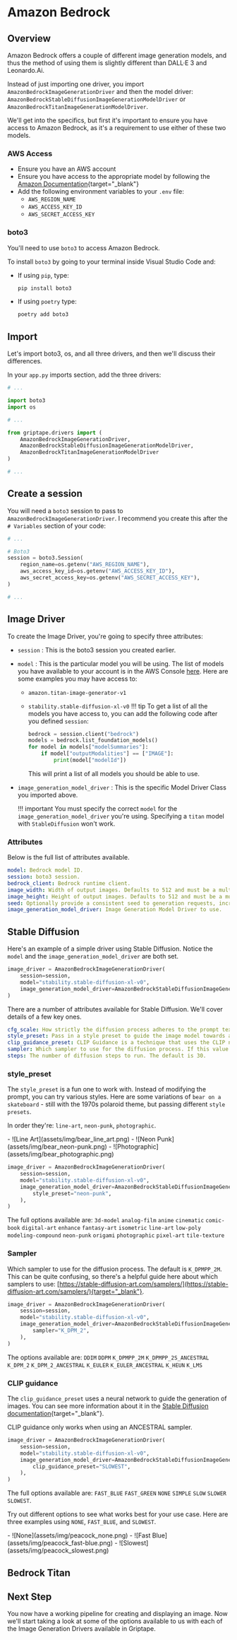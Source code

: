 # Amazon Bedrock

## Overview

Amazon Bedrock offers a couple of different image generation models, and thus the method of using them is slightly different than DALL·E 3 and Leonardo.Ai.

Instead of just importing one driver, you import `AmazonBedrockImageGenerationDriver` and then the model driver: `AmazonBedrockStableDiffusionImageGenerationModelDriver` or `AmazonBedrockTitanImageGenerationModelDriver`.

We'll get into the specifics, but first it's important to ensure you have access to Amazon Bedrock, as it's a requirement to use either of these two models.

### AWS Access

* Ensure you have an AWS account
* Ensure you have access to the appropriate model by following the [Amazon Documentation](https://docs.aws.amazon.com/bedrock/latest/userguide/model-access.html){target="_blank"}
* Add the following environment variables to your `.env` file:
    * `AWS_REGION_NAME`
    * `AWS_ACCESS_KEY_ID`
    * `AWS_SECRET_ACCESS_KEY`

### boto3

You'll need to use `boto3` to access Amazon Bedrock. 

To install `boto3` by going to your terminal inside Visual Studio Code and:

* If using `pip`, type:
    ```bash
    pip install boto3
    ```
* If using `poetry` type:
    ```bash
    poetry add boto3
    ```

## Import

Let's import boto3, os, and all three drivers, and then we'll discuss their differences.

In your `app.py` imports section, add the three drivers:

```python
# ...

import boto3
import os

# ...

from griptape.drivers import (
    AmazonBedrockImageGenerationDriver,
    AmazonBedrockStableDiffusionImageGenerationModelDriver,
    AmazonBedrockTitanImageGenerationModelDriver
)

# ...

```

## Create a session

You will need a `boto3` session to pass to `AmazonBedrockImageGenerationDriver`. I recommend you create this after the `# Variables` section of your code:

```python
# ...

# Boto3
session = boto3.Session(
    region_name=os.getenv("AWS_REGION_NAME"),
    aws_access_key_id=os.getenv("AWS_ACCESS_KEY_ID"),
    aws_secret_access_key=os.getenv("AWS_SECRET_ACCESS_KEY"),
)

# ...
```

## Image Driver

To create the Image Driver, you're going to specify three attributes:

* `session` : This is the boto3 session you created earlier.
* `model` : This is the particular model you will be using. The list of models you have available to your account is in the AWS Console [here](https://us-east-1.console.aws.amazon.com/bedrock/modelaccess). Here are some examples you may have access to:
    * `amazon.titan-image-generator-v1`
    * `stability.stable-diffusion-xl-v0`
    !!! tip
        To get a list of all the models you have access to, you can add the following code after you defined `session`:
        ```python
        bedrock = session.client("bedrock")
        models = bedrock.list_foundation_models()
        for model in models["modelSummaries"]:
            if model["outputModalities"] == ["IMAGE"]:
                print(model["modelId"])    
        ```

        This will print a list of all models you should be able to use. 
* `image_generation_model_driver` : This is the specific Model Driver Class you imported above.

    !!! important
        You must specify the correct `model` for the `image_generation_model_driver` you're using. Specifying a `titan` model with `StableDiffusion` won't work.

### Attributes

Below is the full list of attributes available.

```yaml
model: Bedrock model ID.
session: boto3 session.
bedrock_client: Bedrock runtime client.
image_width: Width of output images. Defaults to 512 and must be a multiple of 64.
image_height: Height of output images. Defaults to 512 and must be a multiple of 64.
seed: Optionally provide a consistent seed to generation requests, increasing consistency in output.
image_generation_model_driver: Image Generation Model Driver to use.
```

## Stable Diffusion

Here's an example of a simple driver using Stable Diffusion. Notice the `model` and the `image_generation_model_driver` are both set.

```python hl_lines="3 4"
image_driver = AmazonBedrockImageGenerationDriver(
    session=session,
    model="stability.stable-diffusion-xl-v0",
    image_generation_model_driver=AmazonBedrockStableDiffusionImageGenerationModelDriver(),
)
```

There are a number of attributes available for Stable Diffusion. We'll cover details of a few key ones.

```yaml
cfg_scale: How strictly the diffusion process adheres to the prompt text (higher values keep your image closer to your prompt). The default is 7. 
style_preset: Pass in a style preset to guide the image model towards a particular style. 
clip_guidance_preset: CLIP Guidance is a technique that uses the CLIP neural network to guide the generation of images to be more in-line with your included prompt, which often results in improved coherency.
sampler: Which sampler to use for the diffusion process. If this value is omitted it automatically selects an appropriate sampler.
steps: The number of diffusion steps to run. The default is 30.
```

### style_preset

The `style_preset` is a fun one to work with. Instead of modifying the prompt, you can try various styles. Here are some variations of `bear on a skateboard` - still with the 1970s polaroid theme, but passing different `style presets`. 

In order they're: `line-art`, `neon-punk`, `photographic`.

<div class="grid-gallery grid-3" markdown>
- ![Line Art](assets/img/bear_line_art.png)
- ![Neon Punk](assets/img/bear_neon-punk.png)
- ![Photographic](assets/img/bear_photographic.png)

</div>

```python hl_lines="5"
image_driver = AmazonBedrockImageGenerationDriver(
    session=session,
    model="stability.stable-diffusion-xl-v0",
    image_generation_model_driver=AmazonBedrockStableDiffusionImageGenerationModelDriver(
        style_preset="neon-punk",
    ),
)

```

The full options available are: `3d-model` `analog-film` `anime` `cinematic` `comic-book` `digital-art` `enhance` `fantasy-art` `isometric` `line-art` `low-poly` `modeling-compound` `neon-punk` `origami` `photographic` `pixel-art` `tile-texture`

### Sampler

Which sampler to use for the diffusion process. The default is `K_DPMPP_2M`. This can be quite confusing, so there's a helpful guide here about which samplers to use: [https://stable-diffusion-art.com/samplers/](https://stable-diffusion-art.com/samplers/){target="_blank"}.

```python hl_lines="5"
image_driver = AmazonBedrockImageGenerationDriver(
    session=session,
    model="stability.stable-diffusion-xl-v0",
    image_generation_model_driver=AmazonBedrockStableDiffusionImageGenerationModelDriver(
        sampler="K_DPM_2",
    ),
)
```

The options available are: `DDIM` `DDPM` `K_DPMPP_2M` `K_DPMPP_2S_ANCESTRAL` `K_DPM_2` `K_DPM_2_ANCESTRAL` `K_EULER` `K_EULER_ANCESTRAL` `K_HEUN` `K_LMS`

### CLIP guidance

The `clip_guidance_preset` uses a neural network to guide the generation of images. You can see more information about it in the [Stable Diffusion documentation](https://platform.stability.ai/docs/features/clip-guidance){target="_blank"}.

CLIP guidance only works when using an ANCESTRAL sampler.

```python hl_lines="5"
image_driver = AmazonBedrockImageGenerationDriver(
    session=session,
    model="stability.stable-diffusion-xl-v0",
    image_generation_model_driver=AmazonBedrockStableDiffusionImageGenerationModelDriver(
        clip_guidance_preset="SLOWEST",
    ),
)
```
The full options available are: `FAST_BLUE` `FAST_GREEN` `NONE` `SIMPLE` `SLOW` `SLOWER` `SLOWEST`.

Try out different options to see what works best for your use case. Here are three examples using `NONE`, `FAST_BLUE`, and `SLOWEST`.

<div class="grid-gallery grid-3" markdown>
- ![None](assets/img/peacock_none.png)
- ![Fast Blue](assets/img/peacock_fast-blue.png)
- ![Slowest](assets/img/peacock_slowest.png)

</div>


## Bedrock Titan




## Next Step
You now have a working pipeline for creating and displaying an image. Now we'll start taking a look at some of the options available to us with each of the Image Generation Drivers available in Griptape. 